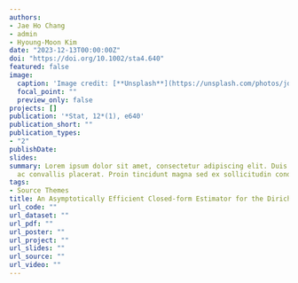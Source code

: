 ```yaml
---
authors:
- Jae Ho Chang
- admin
- Hyoung-Moon Kim
date: "2023-12-13T00:00:00Z"
doi: "https://doi.org/10.1002/sta4.640"
featured: false
image:
  caption: 'Image credit: [**Unsplash**](https://unsplash.com/photos/jdD8gXaTZsc)'
  focal_point: ""
  preview_only: false
projects: []
publication: '*Stat, 12*(1), e640'
publication_short: ""
publication_types:
- "2"
publishDate: 
slides: 
summary: Lorem ipsum dolor sit amet, consectetur adipiscing elit. Duis posuere tellus
  ac convallis placerat. Proin tincidunt magna sed ex sollicitudin condimentum.
tags:
- Source Themes
title: An Asymptotically Efficient Closed-form Estimator for the Dirichlet Distribution
url_code: ""
url_dataset: ""
url_pdf: ""
url_poster: ""
url_project: ""
url_slides: ""
url_source: ""
url_video: ""
---
```

